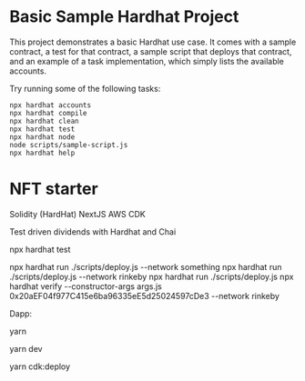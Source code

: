 # Basic Sample Hardhat Project

This project demonstrates a basic Hardhat use case. It comes with a sample contract, a test for that contract, a sample script that deploys that contract, and an example of a task implementation, which simply lists the available accounts.

Try running some of the following tasks:

```shell
npx hardhat accounts
npx hardhat compile
npx hardhat clean
npx hardhat test
npx hardhat node
node scripts/sample-script.js
npx hardhat help
```


# NFT starter

Solidity (HardHat)
NextJS
AWS CDK

Test driven dividends with Hardhat and Chai

npx hardhat test

npx hardhat run ./scripts/deploy.js --network something
npx hardhat run ./scripts/deploy.js --network rinkeby
npx hardhat run ./scripts/deploy.js
npx hardhat verify --constructor-args args.js 0x20aEF04f977C415e6ba96335eE5d25024597cDe3 --network rinkeby

Dapp:

yarn

yarn dev

yarn cdk:deploy
